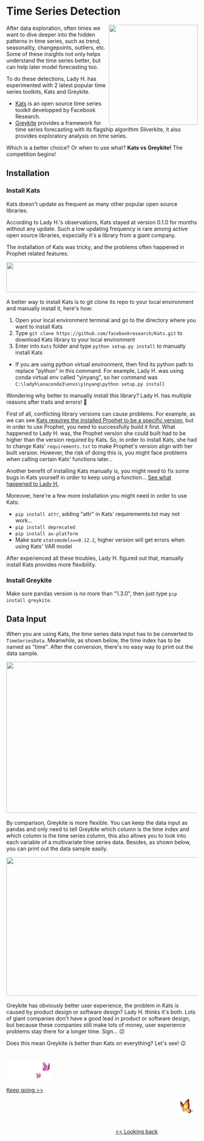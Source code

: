 # Time Series Detection

<p>
<img align="right" src="https://github.com/lady-h-world/My_Garden/blob/main/images/Garden_Totem_images/detection/kats_vs_greykite.png" width="234" height="263" /></p>

After data exploration, often times we want to dive deeper into the hidden patterns in time series, such as trend, seasonality, changepoints, outliers, etc. Some of these insights not only helps understand the time series better, but can help later model forecasting too.

To do these detections, Lady H. has experimented with 2 latest popular time series toolkits, Kats and Greykite. 

* [Kats][1] is an open source time series toolkit developped by Facebook Research.
* [Greykite][2] provides a framework for time series forecasting with its flagship algorithm Silverkite, it also provides exploratory analysis on time series.

Which is a better choice? Or when to use what? <b>Kats vs Greykite!</b> The competition begins!


## Installation

### Install Kats

Kats doesn't update as frequent as many other popular open source libraries. 

According to Lady H.'s observations, Kats stayed at version 0.1.0 for months without any update. Such a low updating frequency is rare among active open source libraries, especially it's a library from a giant company.

The installation of Kats was tricky, and the problems often happened in Prophet related features.

<p align="left">
<img src="https://github.com/lady-h-world/My_Garden/blob/main/images/Garden_Totem_images/notes/prophet_note.png" width="766" height="79" />
</p>

A better way to install Kats is to git clone its repo to your local environment and manually install it, here's how:
1. Open your local environment terminal and go to the directory where you want to install Kats
2. Type `git clone https://github.com/facebookresearch/Kats.git` to download Kats library to your local environment
3. Enter into `Kats` folder and type `python setup.py install` to manually install Kats
* If you are using python virtual environment, then find its python path to replace "python" in this command. For example, Lady H. was using conda virtual env called "yinyang", so her command was `C:\ladyh\anaconda3\envs\yinyang\python setup.py install`

Wondering why better to manually install this library? Lady H. has multiple reasons after trails and errors! 🧐

First of all, conflicting library versions can cause problems. For example, as we can see [Kats requires the installed Prophet to be a specific version][3], but in order to use Prophet, you need to successfully build it first. What happened to Lady H. was, the Prophet version she could built had to be higher than the version required by Kats. So, in order to install Kats, she had to change Kats' `requirements.txt` to make Prophet's version align with her built version. However, the risk of doing this is, you might face problems when calling certain Kats' functions later...

Another benefit of installing Kats manually is, you might need to fix some bugs in Kats yourself in order to keep using a function... [See what happened to Lady H.][4]

Moreover, here're a few more installation you might need in order to use Kats:
* `pip install attr`, adding "attr" in Kats' requirememts.txt may not work...
* `pip install deprecated`
* `pip install ax-platform`
* Make sure `statsmodels==0.12.2`, higher version will get errors when using Kats' VAR model

After experienced all these troubles, Lady H. figured out that, manually install Kats provides more flexibility.

### Install Greykite

Make sure pandas version is no more than "1.3.0", then just type `pip install greykite`.

## Data Input

When you are using Kats, the time series data input has to be converted to `TimeSeriesData`. Meanwhile, as shown below, the time index has to be named as "time". After the conversion, there's no easy way to print out the data sample.

<p align="left">
<img src="https://github.com/lady-h-world/My_Garden/blob/main/images/Garden_Totem_images/detection/kats_input.png" width="692" height="397" />
</p>

By comparison, Greykite is more flexible. You can keep the data input as pandas and only need to tell Greykite which column is the time index and which column is the time series column, this also allows you to look into each variable of a multivariate time series data. Besides, as shown below, you can print out the data sample easily.

<p align="left">
<img src="https://github.com/lady-h-world/My_Garden/blob/main/images/Garden_Totem_images/detection/greykite_input.png" width="806" height="364" />
</p>

Greykite has obviously better user experience, the problem in Kats is caused by product design or software design? Lady H. thinks it's both. Lots of giant companies don't have a good lead in product or software design, but because these companies still make lots of money, user experience problems stay there for a longer time. Sign... 😔

Does this mean Greykite is better than Kats on everything? Let's see! 😉

#
<p align="left">
<img src="https://github.com/lady-h-world/My_Garden/blob/main/images/follow_us.png" width="120" height="50" />
</p>

[Keep going >>][5]

<p align="right">
<img src="https://github.com/lady-h-world/My_Garden/blob/main/images/going_back.png" width="60" height="44" />
</p>

&nbsp;&nbsp;&nbsp;&nbsp;&nbsp;&nbsp;&nbsp;&nbsp;&nbsp;&nbsp;&nbsp;&nbsp;&nbsp;&nbsp;&nbsp;&nbsp;&nbsp;&nbsp;&nbsp;&nbsp;&nbsp;&nbsp;&nbsp;&nbsp;&nbsp;&nbsp;&nbsp;&nbsp;&nbsp;&nbsp;&nbsp;&nbsp;&nbsp;&nbsp;&nbsp;&nbsp;&nbsp;&nbsp;&nbsp;&nbsp;&nbsp;&nbsp;&nbsp;&nbsp;&nbsp;&nbsp;&nbsp;&nbsp;&nbsp;&nbsp;&nbsp;&nbsp;&nbsp;&nbsp;&nbsp;&nbsp;&nbsp;&nbsp;&nbsp;&nbsp;&nbsp;&nbsp;&nbsp;&nbsp;&nbsp;&nbsp;&nbsp;&nbsp;&nbsp;&nbsp;&nbsp;&nbsp;&nbsp;&nbsp;&nbsp;&nbsp;&nbsp;&nbsp;&nbsp;&nbsp;&nbsp;&nbsp;&nbsp;&nbsp;&nbsp;&nbsp;&nbsp;&nbsp;&nbsp;&nbsp;&nbsp;&nbsp;&nbsp;&nbsp;&nbsp;&nbsp;&nbsp;&nbsp;&nbsp;&nbsp;&nbsp;&nbsp;&nbsp;&nbsp;&nbsp;&nbsp;&nbsp;&nbsp;&nbsp;&nbsp;&nbsp;&nbsp;&nbsp;&nbsp;&nbsp;&nbsp;&nbsp;&nbsp;&nbsp;&nbsp;&nbsp;&nbsp;&nbsp;&nbsp;&nbsp;&nbsp;&nbsp;&nbsp;&nbsp;&nbsp;&nbsp;&nbsp;&nbsp;&nbsp;&nbsp;&nbsp;&nbsp;&nbsp;&nbsp;&nbsp;&nbsp;&nbsp;&nbsp;&nbsp;&nbsp;&nbsp;&nbsp;&nbsp;&nbsp;&nbsp;&nbsp;&nbsp;&nbsp;&nbsp;&nbsp;&nbsp;&nbsp;&nbsp;&nbsp;&nbsp;&nbsp;&nbsp;&nbsp;&nbsp;&nbsp;&nbsp;&nbsp;&nbsp;&nbsp;&nbsp;&nbsp;&nbsp;&nbsp;&nbsp;&nbsp;&nbsp;&nbsp;&nbsp;&nbsp;&nbsp;&nbsp;&nbsp;&nbsp;&nbsp;&nbsp;&nbsp;&nbsp;&nbsp;&nbsp;&nbsp;&nbsp;&nbsp;&nbsp;&nbsp;&nbsp;&nbsp;&nbsp;&nbsp;&nbsp;&nbsp;&nbsp;[<< Looking back][6]


[1]:https://github.com/facebookresearch/Kats
[2]:https://github.com/linkedin/greykite
[3]:https://github.com/facebookresearch/Kats/blob/fix_plots/requirements.txt#L9
[4]:https://github.com/facebookresearch/Kats/issues/194
[5]:https://github.com/lady-h-world/My_Garden/blob/main/reading_pages/Penitent_Arch/ts8.md
[6]:https://github.com/lady-h-world/My_Garden/blob/main/reading_pages/Penitent_Arch/ts6.md
